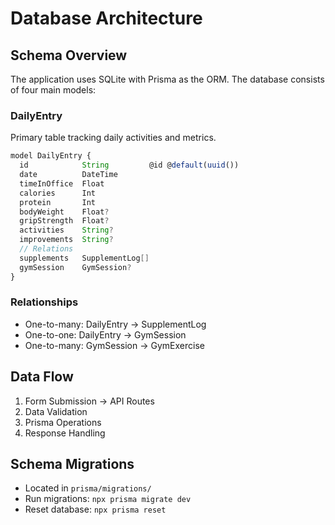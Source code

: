 # Database Architecture

## Schema Overview
The application uses SQLite with Prisma as the ORM. The database consists of four main models:

### DailyEntry
Primary table tracking daily activities and metrics.
```typescript
model DailyEntry {
  id            String         @id @default(uuid())
  date          DateTime
  timeInOffice  Float
  calories      Int
  protein       Int
  bodyWeight    Float?
  gripStrength  Float?
  activities    String?
  improvements  String?
  // Relations
  supplements   SupplementLog[]
  gymSession    GymSession?
}
```

### Relationships
- One-to-many: DailyEntry → SupplementLog
- One-to-one: DailyEntry → GymSession
- One-to-many: GymSession → GymExercise

## Data Flow
1. Form Submission → API Routes
2. Data Validation
3. Prisma Operations
4. Response Handling

## Schema Migrations
- Located in `prisma/migrations/`
- Run migrations: `npx prisma migrate dev`
- Reset database: `npx prisma reset`
